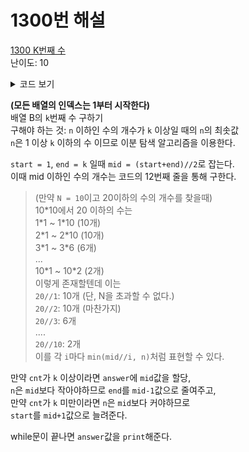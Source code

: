 # 1300번 해설

[1300 K번째 수](https://www.acmicpc.net/problem/1300)<br>
난이도: 10

<details>
<summary>코드 보기</summary>

```python
n,k = map(int,[*open(0)])
start = 1
end = k

while start <= end:
    mid = (start+end)//2
    cnt = sum([min(mid//i, n) for i in range(1,n+1)])
    if cnt >= k:
        answer = mid
        end = mid-1
    else:
        start = mid+1
print(answer)
```
</details>

**(모든 배열의 인덱스는 1부터 시작한다)**<br>
배열 B의 `k`번째 수 구하기<br>
구해야 하는 것: `n` 이하인 수의 개수가 `k` 이상일 때의 `n`의 최솟값<br>
`n`은 1 이상 `k` 이하의 수 이므로 이분 탐색 알고리즘을 이용한다.

`start = 1`, `end = k` 일때 `mid = (start+end)//2`로 잡는다.<br>
이때 mid 이하인 수의 개수는 코드의 12번째 줄을 통해 구한다.<br>
> (만약 `N = 10`이고 20이하의 수의 개수를 찾을때)<br>
> 10*10에서 20 이하의 수는<br>
> 1\*1 ~ 1\*10 (10개)<br>
> 2\*1 ~ 2\*10 (10개)<br>
> 3\*1 ~ 3\*6 (6개)<br>
> ...<br>
> 10\*1 ~ 10\*2 (2개)<br>
> 이렇게 존재할텐데 이는<br>
> `20//1`: 10개 (단, N을 초과할 수 없다.)<br>
> `20//2`: 10개 (마찬가지)<br>
> `20//3`: 6개<br>
> ....<br>
> `20//10`: 2개<br>
> 이를 각 `i`마다 `min(mid//i, n)`처럼 표현할 수 있다.

만약 `cnt`가 `k` 이상이라면 `answer`에 `mid`값을 할당,<br>
`n`은 `mid`보다 작아야하므로 `end`를 `mid-1`값으로 줄여주고,<br>
만약 `cnt`가 `k` 미만이라면 `n`은 `mid`보다 커야하므로<br>
`start`를 `mid+1`값으로 늘려준다.<br>

while문이 끝나면 `answer`값을 `print`해준다.<br>